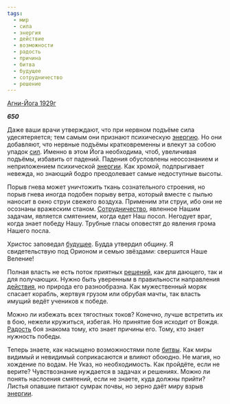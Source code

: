 ```yaml
---
tags:
  - мир
  - сила
  - энергия
  - действие
  - возможности
  - радость
  - причина
  - битва
  - будущее
  - сотрудничество
  - решение
---
```

[Агни-Йога 1929г](https://127.0.0.1:4002/agni/1929)

___650___

Даже ваши врачи утверждают, что при нервном подъёме сила удесятеряется; тем самым они признают психическую [энергию](../../../tags/#энергия). Но они добавляют, что нервные подъёмы кратковременны и влекут за собою упадок [сил](../../../tags/#сила). Именно в этом Йога необходима, чтоб, увеличивая подъёмы, избавить от падений. Падения обусловлены неосознанием и неприложением психической [энергии](../../../tags/#энергия). Как хромой, подпрыгивает невежда, но знающий бодро преодолевает самые недоступные высоты.   

Порыв гнева может уничтожить ткань сознательного строения, но порыв гнева иногда подобен порыву ветра, который вместе с пылью наносит в окно струи свежего воздуха. Применим эти струи, ибо они не осознаны вражеским станом. [Сотрудничество](../../../tags/#сотрудничество), явленное Нашим задачам, является смятением, когда едет Наш посол. Негодует враг, когда знает победу Нашу. Трубные гласы оповестят до явления грома Нашего посла.   

Христос заповедал [будущее](../../../tags/#будущее). Будда утвердил общину. Я свидетельствую под Орионом и семью звёздами: свершится Наше Веление!   

Полная власть не есть поток приятных [решений](../../../tags/#решение), как для дающего, так и для получающих. Нужно быть уверенным в правильности направления [действия](../../../tags/#действие), но природа его разнообразна. Как мужественный моряк спасает корабль, жертвуя грузом или обрубая мачты, так власть имущий ведёт учеников к победе.   

Можно ли избежать всех тягостных токов? Конечно, лучше встретить их в бою, нежели кружиться, избегая. Но принятие боя исходит от Вождя. [Радость](../../../tags/#радость) боя знакома тому, кто знает причины его. Тому, кто знает нужность победы.   

Теперь знаете, как насыщено возможностями поле [битвы](../../../tags/#битва). Как миры видимый и невидимый соприкасаются и влияют обоюдно. Не магия, но хождение по водам. Не Указ, но необходимость. Как пройдёте, если не верите? Чувствознание нуждается в задачах и решениях. Можно ли понять наслоения смятений, если не знаете, куда должны прийти? Листья опавшие питают сумрак почвы, но зерно даёт миру взрыв [энергии](../../../tags/#энергия).